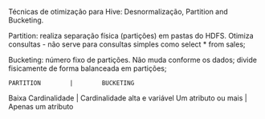 Técnicas de otimização para Hive: Desnormalização, Partition and Bucketing.

  Partition: realiza separação física (partições) em pastas do HDFS. 
             Otimiza consultas - não serve para consultas simples como select * from sales;
             
  Bucketing: número fixo de partições. Não muda conforme os dados;
              divide fisicamente de forma balanceada em partições;
              
              
    PARTITION        |        BUCKETING
 
 Baixa Cardinalidade | Cardinalidade alta e variável
 Um atributo ou mais | Apenas um atributo
